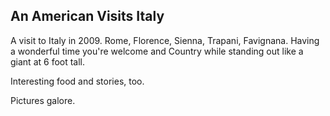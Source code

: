 
<html><h2>An American Visits Italy</h2>
<div>
A visit to Italy in 2009. Rome, Florence, Sienna, Trapani, Favignana.
Having a wonderful time you're welcome and Country while standing 
out like a giant at 6 foot tall. 
</div>
  <p>Interesting food and stories, too.
<p>Pictures galore. 
</html>
